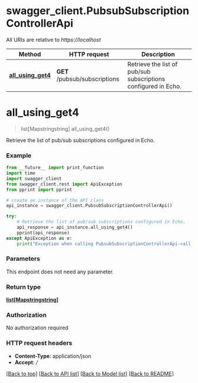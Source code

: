 # swagger_client.PubsubSubscriptionControllerApi

All URIs are relative to *https://localhost*

Method | HTTP request | Description
------------- | ------------- | -------------
[**all_using_get4**](PubsubSubscriptionControllerApi.md#all_using_get4) | **GET** /pubsub/subscriptions | Retrieve the list of pub/sub subscriptions configured in Echo.


# **all_using_get4**
> list[Mapstringstring] all_using_get4()

Retrieve the list of pub/sub subscriptions configured in Echo.

### Example
```python
from __future__ import print_function
import time
import swagger_client
from swagger_client.rest import ApiException
from pprint import pprint

# create an instance of the API class
api_instance = swagger_client.PubsubSubscriptionControllerApi()

try:
    # Retrieve the list of pub/sub subscriptions configured in Echo.
    api_response = api_instance.all_using_get4()
    pprint(api_response)
except ApiException as e:
    print("Exception when calling PubsubSubscriptionControllerApi->all_using_get4: %s\n" % e)
```

### Parameters
This endpoint does not need any parameter.

### Return type

[**list[Mapstringstring]**](Mapstringstring.md)

### Authorization

No authorization required

### HTTP request headers

 - **Content-Type**: application/json
 - **Accept**: */*

[[Back to top]](#) [[Back to API list]](../README.md#documentation-for-api-endpoints) [[Back to Model list]](../README.md#documentation-for-models) [[Back to README]](../README.md)

